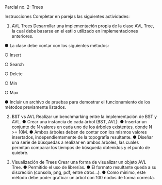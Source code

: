Parcial no. 2: Trees

Instrucciones
Completar en parejas las siguientes actividades:

1) AVL Trees
Desarrollar una implementación propia de la clase AVL Tree, la cual debe basarse en el estilo utilizado en implementaciones anteriores.

● La clase debe contar con los siguientes métodos:

○ Insert

○ Search

○ Delete

○ Min

○ Max

● Incluir un archivo de pruebas para demostrar el funcionamiento de los métodos previamente listados.

2) BST vs AVL
Realizar un benchmarking entre la implementación de BST y AVL.
● Crear una instancia de cada árbol (BST, AVL).
● Insertar un conjunto de N valores en cada uno de los árboles existentes,
donde N >= 10M.
● Ambos árboles deben de contar con los mismos valores insertados,
independientemente de la topografía resultante.
● Diseñar una serie de búsquedas a realizar en ambos árboles, las cuales
permitan comparar los tiempos de búsqueda obtenidos y el punto de
quiebre.

3) Visualización de Trees
Crear una forma de visualizar un objeto AVL Tree.
● Permitido el uso de librerías.
● El formato resultante queda a su discreción (consola, png, pdf, entre
otros...).
● Como mínimo, este método debe poder graficar un árbol con 100 nodos
de forma correcta.